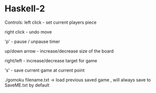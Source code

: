# Haskell-2
Controls:
left click - set current players piece

right click - undo move

'p' - pause / unpause timer

up/down arrow - increase/decrease size of the board

right/left - increase/decrease target for game

's' - save current game at current point

./gomoku filename.txt -> load previous saved game , will always save to SaveME.txt by default
